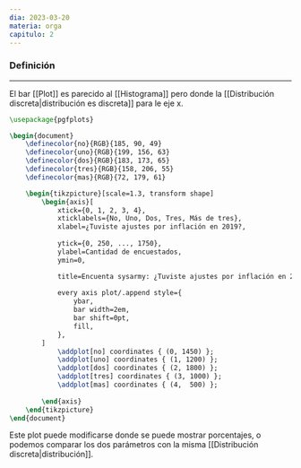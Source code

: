 ```yaml
---
dia: 2023-03-20
materia: orga
capitulo: 2
---
```

### Definición
---
El bar [[Plot]] es parecido al [[Histograma]] pero donde la [[Distribución discreta|distribución es discreta]] para le eje x.

```tikz
\usepackage{pgfplots}

\begin{document} 
	\definecolor{no}{RGB}{185, 90, 49}
	\definecolor{uno}{RGB}{199, 156, 63}
	\definecolor{dos}{RGB}{183, 173, 65}
	\definecolor{tres}{RGB}{158, 206, 55}
	\definecolor{mas}{RGB}{72, 179, 61}

	\begin{tikzpicture}[scale=1.3, transform shape]
		\begin{axis}[ 
			xtick={0, 1, 2, 3, 4},
			xticklabels={No, Uno, Dos, Tres, Más de tres}, 
			xlabel=¿Tuviste ajustes por inflación en 2019?,
			
			ytick={0, 250, ..., 1750},
			ylabel=Cantidad de encuestados, 
			ymin=0,

			title=Encuenta sysarmy: ¿Tuviste ajustes por inflación en 2019?,
			
			every axis plot/.append style={
				ybar,
				bar width=2em,
				bar shift=0pt,
				fill,
	        },
		] 
			\addplot[no] coordinates { (0, 1450) };
			\addplot[uno] coordinates { (1, 1200) };
			\addplot[dos] coordinates { (2, 1800) };
			\addplot[tres] coordinates { (3, 1000) };
			\addplot[mas] coordinates { (4,  500) };
			
		\end{axis} 
	\end{tikzpicture}
\end{document}
```

Este plot puede modificarse donde se puede mostrar porcentajes, o podemos comparar los dos parámetros con la misma [[Distribución discreta|distribución]].
